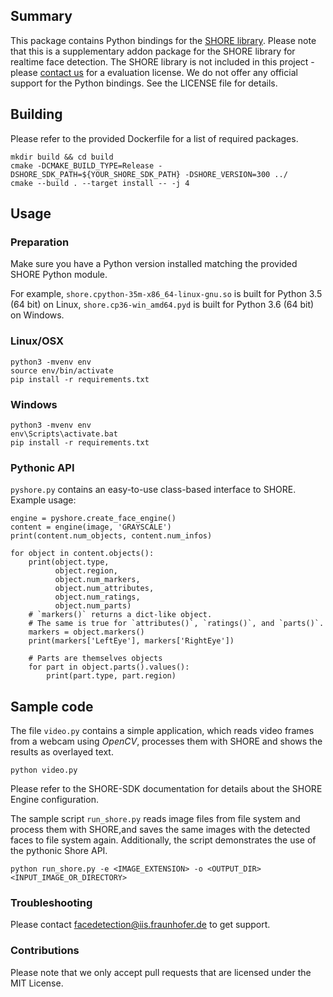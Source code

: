 ## Summary
This package contains Python bindings for the [SHORE library](https://www.iis.fraunhofer.de/shore).
Please note that this is a supplementary addon package for the SHORE library for realtime face detection. 
The SHORE library is not included in this  project - please [contact us](mailto:facedetection@iis.fraunhofer.de) for a evaluation license. 
We do not offer any official support for the Python bindings. See the LICENSE file for details.

## Building
Please refer to the provided Dockerfile for a list of required packages. 
```
mkdir build && cd build
cmake -DCMAKE_BUILD_TYPE=Release -DSHORE_SDK_PATH=${YOUR_SHORE_SDK_PATH} -DSHORE_VERSION=300 ../
cmake --build . --target install -- -j 4
```
## Usage

### Preparation
Make sure you have a Python version installed matching the provided
SHORE Python module.

For example, `shore.cpython-35m-x86_64-linux-gnu.so` is built for Python 3.5
(64 bit) on Linux, `shore.cp36-win_amd64.pyd` is built for Python 3.6 (64 bit)
on Windows.


### Linux/OSX
```
python3 -mvenv env
source env/bin/activate
pip install -r requirements.txt
```
### Windows
```
python3 -mvenv env
env\Scripts\activate.bat
pip install -r requirements.txt
```

### Pythonic API

`pyshore.py` contains an easy-to-use class-based interface to SHORE. Example usage:

```
engine = pyshore.create_face_engine()
content = engine(image, 'GRAYSCALE')
print(content.num_objects, content.num_infos)

for object in content.objects():
    print(object.type,
          object.region,
          object.num_markers, 
          object.num_attributes, 
          object.num_ratings, 
          object.num_parts)
    # `markers()` returns a dict-like object. 
    # The same is true for `attributes()`, `ratings()`, and `parts()`.
    markers = object.markers()
    print(markers['LeftEye'], markers['RightEye'])
    
    # Parts are themselves objects
    for part in object.parts().values():
        print(part.type, part.region)
```

## Sample code

The file `video.py` contains a simple application, which reads video frames
from a webcam using *OpenCV*, processes them with SHORE and shows the results
as overlayed text.
```
python video.py
```
Please refer to the SHORE-SDK documentation for details about the SHORE Engine
configuration.

The sample script `run_shore.py` reads image files from file system and process them with SHORE,and 
saves the same images with the detected faces to file system again. Additionally, the script 
demonstrates the use of the pythonic Shore API.

```
python run_shore.py -e <IMAGE_EXTENSION> -o <OUTPUT_DIR> <INPUT_IMAGE_OR_DIRECTORY>
```

### Troubleshooting

Please contact [facedetection@iis.fraunhofer.de](mailto:facedetection@iis.fraunhofer.de) to get support.

### Contributions
Please note that we only accept pull requests that are licensed under the MIT License.
